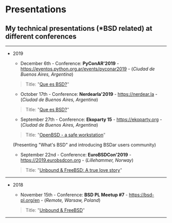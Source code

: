 # Presentations
## My technical presentations (*BSD related) at different conferences

---
* 2019

  - December 6th - Conference: **PyConAR'2019** - https://eventos.python.org.ar/events/pyconar2019 - (*Ciudad de Buenos Aires, Argentina*)

  > Title: "[Que es BSD?](https://github.com/pcarboni/Presentations/blob/master/BSD/nerdear_la_2019/README.md)"

  - October 17th - Conference: **Nerdearla'2019** - https://nerdear.la - (*Ciudad de Buenos Aires, Argentina*)

  > Title: "[Que es BSD?](https://github.com/pcarboni/Presentations/blob/master/BSD/nerdear_la_2019/README.md)"

  - September 27th - Conference: **Ekoparty 15** - https://ekoparty.org - (*Ciudad de Buenos Aires, Argentina*)

  > Title: "[OpenBSD - a safe workstation](https://github.com/pcarboni/Presentations/blob/master/BSD/ekoparty_15/README.md)"

    (Presenting "What's BSD" and introducing BSDar users community)

  - September 22nd - Conference: **EuroBSDCon'2019** - https://2019.eurobsdcon.org - (*Lillehammer, Norway*)

  > Title: "[Unbound & FreeBSD: A true love story](https://github.com/pcarboni/Presentations/blob/master/DNS/eurobsdcon_2019/README.md)"

---
* 2018

  - November 15th - Conference: **BSD PL Meetup #7** - https://bsd-pl.org/en - (*Remote, Warsaw, Poland*)

  > Title: "[Unbound & FreeBSD](https://github.com/pcarboni/Presentations/blob/master/DNS/bsd_pl_meetup_Nov15th_2018/README.md)"

---

